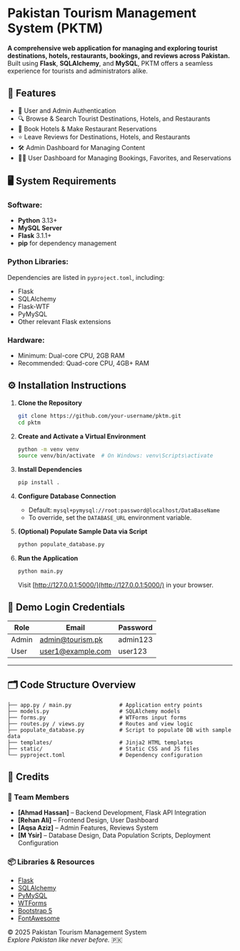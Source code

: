 # Pakistan Tourism Management System (PKTM)

**A comprehensive web application for managing and exploring tourist destinations, hotels, restaurants, bookings, and reviews across Pakistan.**  
Built using **Flask**, **SQLAlchemy**, and **MySQL**, PKTM offers a seamless experience for tourists and administrators alike.


## 🌟 Features

- 🔐 User and Admin Authentication  
- 🔍 Browse & Search Tourist Destinations, Hotels, and Restaurants  
- 🏨 Book Hotels & Make Restaurant Reservations  
- ⭐ Leave Reviews for Destinations, Hotels, and Restaurants  
- 🛠️ Admin Dashboard for Managing Content  
- 🧑‍💼 User Dashboard for Managing Bookings, Favorites, and Reservations


## 🖥️ System Requirements

### Software:
- **Python** 3.13+
- **MySQL Server**
- **Flask** 3.1.1+
- **pip** for dependency management

### Python Libraries:
Dependencies are listed in `pyproject.toml`, including:
- Flask
- SQLAlchemy
- Flask-WTF
- PyMySQL
- Other relevant Flask extensions

### Hardware:
- Minimum: Dual-core CPU, 2GB RAM
- Recommended: Quad-core CPU, 4GB+ RAM

## ⚙️ Installation Instructions

1. **Clone the Repository**
   ```bash
   git clone https://github.com/your-username/pktm.git
   cd pktm
   ```

2. **Create and Activate a Virtual Environment**
   ```bash
   python -m venv venv
   source venv/bin/activate  # On Windows: venv\Scripts\activate
   ```

3. **Install Dependencies**
   ```bash
   pip install .
   ```

4. **Configure Database Connection**
   - Default: `mysql+pymysql://root:password@localhost/DataBaseName`
   - To override, set the `DATABASE_URL` environment variable.

6. **(Optional) Populate Sample Data via Script**
   ```bash
   python populate_database.py
   ```

7. **Run the Application**
   ```bash
   python main.py
   ```
   Visit [http://127.0.0.1:5000/](http://127.0.0.1:5000/) in your browser.

## 🔐 Demo Login Credentials

| Role   | Email                  | Password   |
|--------|------------------------|------------|
| Admin  | admin@tourism.pk       | admin123   |
| User   | user1@example.com      | user123    |

---

## 🗂️ Code Structure Overview

```plaintext
├── app.py / main.py               # Application entry points
├── models.py                      # SQLAlchemy models
├── forms.py                       # WTForms input forms
├── routes.py / views.py           # Routes and view logic
├── populate_database.py           # Script to populate DB with sample data
├── templates/                     # Jinja2 HTML templates
├── static/                        # Static CSS and JS files
└── pyproject.toml                 # Dependency configuration
```

## 🙌 Credits

### 👥 Team Members
- **[Ahmad Hassan]** – Backend Development, Flask API Integration  
- **[Rehan Ali]** – Frontend Design, User Dashboard  
- **[Aqsa Aziz]** – Admin Features, Reviews System
- **[M Ysir]** – Database Design, Data Population Scripts, Deployment Configuration

### 📦 Libraries & Resources
- [Flask](https://flask.palletsprojects.com/)
- [SQLAlchemy](https://www.sqlalchemy.org/)
- [PyMySQL](https://pypi.org/project/PyMySQL/)
- [WTForms](https://wtforms.readthedocs.io/)
- [Bootstrap 5](https://getbootstrap.com/)
- [FontAwesome](https://fontawesome.com/)


© 2025 Pakistan Tourism Management System  
_Explore Pakistan like never before._ 🇵🇰
